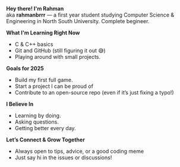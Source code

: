 **Hey there! I'm Rahman**  
aka **rahmanbrrr** — a first year student studying Computer Science & Engineering in North South University. Complete begineer.



**What I'm Learning Right Now**  
- C & C++ basics  
- Git and GitHub (still figuring it out 😅)  
- Playing around with small projects.

**Goals for 2025**  
- Build my first full game.  
- Start a project I can be proud of  
- Contribute to an open-source repo (even if it’s just fixing a typo!)

**I Believe In**  
- Learning by doing.  
- Asking questions.  
- Getting better every day.

**Let’s Connect & Grow Together**  
- Always open to tips, advice, or a good coding meme  
- Just say hi in the issues or discussions!
